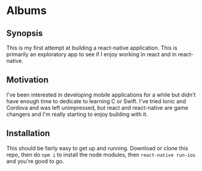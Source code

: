 # Albums

## Synopsis

This is my first attempt at building a react-native application. This is primarily an exploratory app to see if I enjoy working in react and in react-native.

## Motivation

I've been interested in developing mobile applications for a while but didn't have enough time to dedicate to learning C or Swift. I've tried Ionic and Cordova and was left unimpressed, but react and react-native are game changers and I'm really starting to enjoy building with it.
  
## Installation

This should be fairly easy to get up and running. Download or clone this repo, then do `npm i` to install the node modules, then `react-native run-ios` and you're good to go.